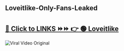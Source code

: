 
 ## Loveitlike-Only-Fans-Leaked

# <h2><a href="https://clipsfans.com/Loveitlike&ref=git">🔗 Click to LINKS ⏩⏩ 👉 🟢 Loveitlike </a></h2>

<a href="https://clipsfans.com/Loveitlike&ref=git" rel="nofollow" data-target="animated-image.originalLink"><img src="https://i.ibb.co.com/xMMVF88/686577567.gif" alt="Viral Video Original" style="max-width: 100%; display: inline-block;" data-target="animated-image.originalImage"></a>
